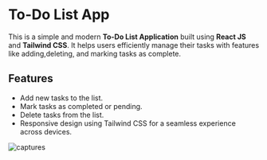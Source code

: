 # To-Do List App


This is a simple and modern **To-Do List Application** built using **React JS** and **Tailwind CSS**. It helps users efficiently manage their tasks with features like adding,deleting, and marking tasks as complete.

## Features

- Add new tasks to the list.
- Mark tasks as completed or pending.
- Delete tasks from the list.
- Responsive design using Tailwind CSS for a seamless experience across devices.


![captures](./src/captures/1.png1.png)




